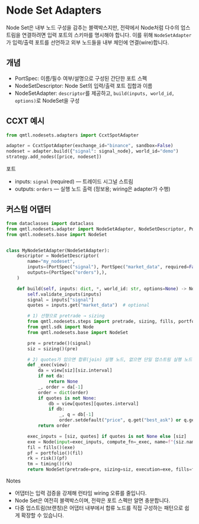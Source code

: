 # Node Set Adapters

Node Set은 내부 노드 구성을 감추는 블랙박스지만, 전략에서 Node처럼 다수의 업스트림을 연결하려면 입력 포트의 스키마를 명시해야 합니다. 이를 위해 `NodeSetAdapter`가 입력/출력 포트를 선언하고 외부 노드들을 내부 체인에 연결(wire)합니다.

## 개념

- PortSpec: 이름/필수 여부/설명으로 구성된 간단한 포트 스펙
- NodeSetDescriptor: Node Set의 입력/출력 포트 집합과 이름
- NodeSetAdapter: `descriptor`를 제공하고, `build(inputs, world_id, options)`로 NodeSet을 구성

## CCXT 예시

```python
from qmtl.nodesets.adapters import CcxtSpotAdapter

adapter = CcxtSpotAdapter(exchange_id="binance", sandbox=False)
nodeset = adapter.build({"signal": signal_node}, world_id="demo")
strategy.add_nodes([price, nodeset])
```

포트
- inputs: `signal` (required) — 트레이드 시그널 스트림
- outputs: `orders` — 실행 노드 출력 (정보용; wiring은 adapter가 수행)

## 커스텀 어댑터

```python
from dataclasses import dataclass
from qmtl.nodesets.adapter import NodeSetAdapter, NodeSetDescriptor, PortSpec
from qmtl.nodesets.base import NodeSet


class MyNodeSetAdapter(NodeSetAdapter):
    descriptor = NodeSetDescriptor(
        name="my_nodeset",
        inputs=(PortSpec("signal"), PortSpec("market_data", required=False)),
        outputs=(PortSpec("orders"),),
    )

    def build(self, inputs: dict, *, world_id: str, options=None) -> NodeSet:
        self.validate_inputs(inputs)
        signal = inputs["signal"]
        quotes = inputs.get("market_data")  # optional

        # 1) 선형으로 pretrade → sizing
        from qmtl.nodesets.steps import pretrade, sizing, fills, portfolio, risk, timing
        from qmtl.sdk import Node
        from qmtl.nodesets.base import NodeSet

        pre = pretrade()(signal)
        siz = sizing()(pre)

        # 2) quotes가 있으면 합류(join) 실행 노드, 없으면 단일 업스트림 실행 노드
        def _exec(view):
            da = view[siz][siz.interval]
            if not da:
                return None
            _, order = da[-1]
            order = dict(order)
            if quotes is not None:
                db = view[quotes][quotes.interval]
                if db:
                    _, q = db[-1]
                    order.setdefault("price", q.get("best_ask") or q.get("close"))
            return order

        exec_inputs = [siz, quotes] if quotes is not None else [siz]
        exe = Node(input=exec_inputs, compute_fn=_exec, name=f"{siz.name}_exec", interval=siz.interval, period=1)
        fil = fills()(exe)
        pf = portfolio()(fil)
        rk = risk()(pf)
        tm = timing()(rk)
        return NodeSet(pretrade=pre, sizing=siz, execution=exe, fills=fil, portfolio=pf, risk=rk, timing=tm)
```

Notes
- 어댑터는 입력 검증을 강제해 런타임 wiring 오류를 줄입니다.
- Node Set은 여전히 블랙박스이며, 전략은 포트 스펙만 알면 충분합니다.
 - 다중 업스트림(브랜칭)은 어댑터 내부에서 합류 노드를 직접 구성하는 패턴으로 쉽게 확장할 수 있습니다.
